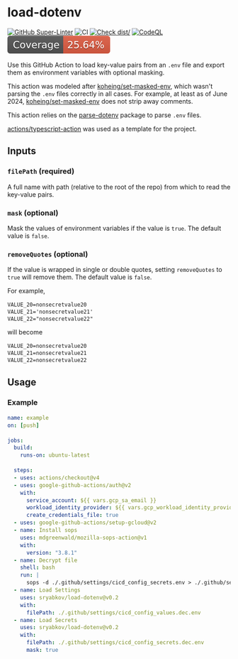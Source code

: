 # load-dotenv

[![GitHub Super-Linter](https://github.com/actions/typescript-action/actions/workflows/linter.yml/badge.svg)](https://github.com/super-linter/super-linter)
![CI](https://github.com/actions/typescript-action/actions/workflows/ci.yml/badge.svg)
[![Check dist/](https://github.com/actions/typescript-action/actions/workflows/check-dist.yml/badge.svg)](https://github.com/actions/typescript-action/actions/workflows/check-dist.yml)
[![CodeQL](https://github.com/actions/typescript-action/actions/workflows/codeql-analysis.yml/badge.svg)](https://github.com/actions/typescript-action/actions/workflows/codeql-analysis.yml)
[![Coverage](./badges/coverage.svg)](./badges/coverage.svg)

Use this GitHub Action to load key-value pairs from an `.env` file and export them as environment variables with optional masking.

This action was modeled after [koheing/set-masked-env], which wasn't parsing the `.env` files correctly in all cases. For example, at least as of June 2024, [koheing/set-masked-env] does not strip away comments.

This action relies on the [parse-dotenv](https://github.com/luqmanoop/parse-dotenv) package to parse `.env` files.

[actions/typescript-action](https://github.com/actions/typescript-action) was used as a template for the project.

## Inputs

### `filePath` (required)

A full name with path (relative to the root of the repo) from which to read the key-value pairs.

### `mask` (optional)

Mask the values of environment variables if the value is `true`. The default value is `false`.

### `removeQuotes` (optional)

If the value is wrapped in single or double quotes, setting `removeQuotes` to `true` will remove them. The default value is `false`.

For example,

```env
VALUE_20=nonsecretvalue20
VALUE_21='nonsecretvalue21'
VALUE_22="nonsecretvalue22"
```

will become

```env
VALUE_20=nonsecretvalue20
VALUE_21=nonsecretvalue21
VALUE_22=nonsecretvalue22
```

## Usage

### Example

```yaml
name: example
on: [push]

jobs:
  build:
    runs-on: ubuntu-latest

  steps:
  - uses: actions/checkout@v4
  - uses: google-github-actions/auth@v2
    with:
      service_account: ${{ vars.gcp_sa_email }}
      workload_identity_provider: ${{ vars.gcp_workload_identity_provider }}
      create_credentials_file: true
  - uses: google-github-actions/setup-gcloud@v2
  - name: Install sops
    uses: mdgreenwald/mozilla-sops-action@v1
    with:
      version: "3.8.1"
  - name: Decrypt file
    shell: bash
    run: |
      sops -d ./.github/settings/cicd_config_secrets.env > ./.github/settings/cicd_config_secrets.dec.env
  - name: Load Settings
    uses: sryabkov/load-dotenv@v0.2
    with:
      filePath: ./.github/settings/cicd_config_values.dec.env
  - name: Load Secrets
    uses: sryabkov/load-dotenv@v0.2
    with:
      filePath: ./.github/settings/cicd_config_secrets.dec.env
      mask: true

```

[koheing/set-masked-env]: https://github.com/koheing/set-masked-env
